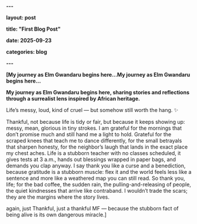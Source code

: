 **---**

**layout: post**

**title: "First Blog Post"**

**date: 2025-09-23**

**categories: blog**

**---**



**\[My journey as Elm Gwandaru begins here...My journey as Elm Gwandaru begins here...**



**My journey as Elm Gwandaru begins here, sharing stories and reflections through a surrealist lens inspired by African heritage.**

Life’s messy, loud, kind of cruel — but somehow still worth the hang. ✨



Thankful, not because life is tidy or fair, but because it keeps showing up: messy, mean, glorious in tiny strokes. I am grateful for the mornings that don’t promise much and still hand me a light to hold. Grateful for the scraped knees that teach me to dance differently, for the small betrayals that sharpen honesty, for the neighbor’s laugh that lands in the exact place my chest aches. Life is a stubborn teacher with no classes scheduled,  it gives tests at 3 a.m., hands out blessings wrapped in paper bags, and demands you clap anyway. I say thank you like a curse and a benediction, because gratitude is a stubborn muscle: flex it and the world feels less like a sentence and more like a weathered map you can still read. So thank you, life; for the bad coffee, the sudden rain, the pulling-and-releasing of people, the quiet kindnesses that arrive like contraband. I wouldn’t trade the scars; they are the margins where the story lives.



again, just Thankful, just a thankful MF — because the stubborn fact of being alive is its own dangerous miracle.]

